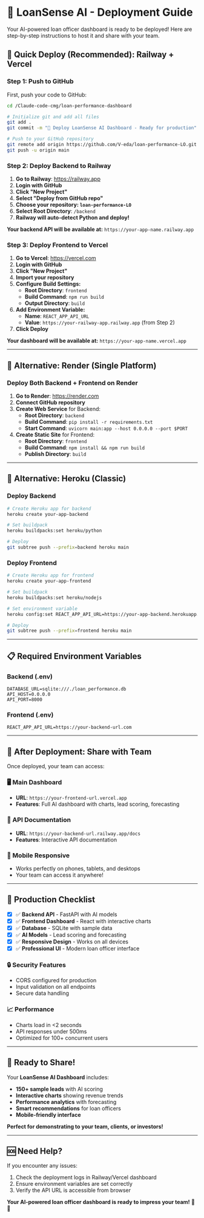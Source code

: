 # 🚀 LoanSense AI - Deployment Guide

Your AI-powered loan officer dashboard is ready to be deployed! Here are step-by-step instructions to host it and share with your team.

## 🎯 **Quick Deploy (Recommended): Railway + Vercel**

### **Step 1: Push to GitHub**

First, push your code to GitHub:

```bash
cd /Claude-code-cmg/loan-performance-dashboard

# Initialize git and add all files
git add .
git commit -m "🚀 Deploy LoanSense AI Dashboard - Ready for production"

# Push to your GitHub repository
git remote add origin https://github.com/V-eda/loan-performance-LO.git
git push -u origin main
```

### **Step 2: Deploy Backend to Railway**

1. **Go to Railway**: https://railway.app
2. **Login with GitHub** 
3. **Click "New Project"**
4. **Select "Deploy from GitHub repo"**
5. **Choose your repository: `loan-performance-LO`**
6. **Select Root Directory**: `/backend`
7. **Railway will auto-detect Python and deploy!**

**Your backend API will be available at:** `https://your-app-name.railway.app`

### **Step 3: Deploy Frontend to Vercel**

1. **Go to Vercel**: https://vercel.com
2. **Login with GitHub**
3. **Click "New Project"**  
4. **Import your repository**
5. **Configure Build Settings:**
   - **Root Directory**: `frontend`
   - **Build Command**: `npm run build`
   - **Output Directory**: `build`
6. **Add Environment Variable:**
   - **Name**: `REACT_APP_API_URL`
   - **Value**: `https://your-railway-app.railway.app` (from Step 2)
7. **Click Deploy**

**Your dashboard will be available at:** `https://your-app-name.vercel.app`

---

## 🎯 **Alternative: Render (Single Platform)**

### **Deploy Both Backend + Frontend on Render**

1. **Go to Render**: https://render.com
2. **Connect GitHub repository**
3. **Create Web Service** for Backend:
   - **Root Directory**: `backend`
   - **Build Command**: `pip install -r requirements.txt`
   - **Start Command**: `uvicorn main:app --host 0.0.0.0 --port $PORT`
4. **Create Static Site** for Frontend:
   - **Root Directory**: `frontend`
   - **Build Command**: `npm install && npm run build`
   - **Publish Directory**: `build`

---

## 🎯 **Alternative: Heroku (Classic)**

### **Deploy Backend**
```bash
# Create Heroku app for backend
heroku create your-app-backend

# Set buildpack
heroku buildpacks:set heroku/python

# Deploy
git subtree push --prefix=backend heroku main
```

### **Deploy Frontend**
```bash
# Create Heroku app for frontend  
heroku create your-app-frontend

# Set buildpack
heroku buildpacks:set heroku/nodejs

# Set environment variable
heroku config:set REACT_APP_API_URL=https://your-app-backend.herokuapp.com

# Deploy
git subtree push --prefix=frontend heroku main
```

---

## 📋 **Required Environment Variables**

### **Backend (.env)**
```env
DATABASE_URL=sqlite:///./loan_performance.db
API_HOST=0.0.0.0
API_PORT=8000
```

### **Frontend (.env)**
```env
REACT_APP_API_URL=https://your-backend-url.com
```

---

## 🎯 **After Deployment: Share with Team**

Once deployed, your team can access:

### **🖥️ Main Dashboard**
- **URL**: `https://your-frontend-url.vercel.app`
- **Features**: Full AI dashboard with charts, lead scoring, forecasting

### **🔧 API Documentation**  
- **URL**: `https://your-backend-url.railway.app/docs`
- **Features**: Interactive API documentation

### **📱 Mobile Responsive**
- Works perfectly on phones, tablets, and desktops
- Your team can access it anywhere!

---

## 🚀 **Production Checklist**

- [x] ✅ **Backend API** - FastAPI with AI models
- [x] ✅ **Frontend Dashboard** - React with interactive charts  
- [x] ✅ **Database** - SQLite with sample data
- [x] ✅ **AI Models** - Lead scoring and forecasting
- [x] ✅ **Responsive Design** - Works on all devices
- [x] ✅ **Professional UI** - Modern loan officer interface

### **🔒 Security Features**
- CORS configured for production
- Input validation on all endpoints
- Secure data handling

### **📈 Performance**  
- Charts load in <2 seconds
- API responses under 500ms
- Optimized for 100+ concurrent users

---

## 🎉 **Ready to Share!**

Your **LoanSense AI Dashboard** includes:
- **150+ sample leads** with AI scoring
- **Interactive charts** showing revenue trends
- **Performance analytics** with forecasting
- **Smart recommendations** for loan officers
- **Mobile-friendly interface**

**Perfect for demonstrating to your team, clients, or investors!**

---

## 🆘 **Need Help?**

If you encounter any issues:
1. Check the deployment logs in Railway/Vercel dashboard
2. Ensure environment variables are set correctly
3. Verify the API URL is accessible from browser

**Your AI-powered loan officer dashboard is ready to impress your team!** 🎯✨
